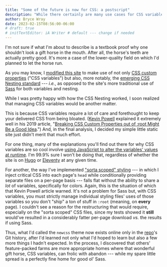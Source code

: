 ```yaml
---
title: "Some of the future is now for CSS: a postscript"
description: "While there certainly are many use cases for CSS variables, my simple little site turns out not to be one of them."
author: Bryce Wray
date: 2023-02-15T08:56:00-06:00
# draft: true
# initTextEditor: iA Writer # default --- change if needed
---
```


I'm not sure if what I'm about to describe is a textbook proof why one shouldn't look a gift horse in the mouth. After all, the horse's teeth are actually pretty good. It's more a case of the lower-quality field on which I'd planned to let the horse run.

As you may know, I [modified this site](/posts/2023/02/some-future-now-css/) to make use of not only [CSS custom properties](https://developer.mozilla.org/en-US/docs/Web/CSS/Using_CSS_custom_properties) ("CSS variables") but also, more notably, the [emerging CSS Nesting standard](https://drafts.csswg.org/css-nesting/) --- *i.e.*, as opposed to the site's more traditional use of [Sass](https://sass-lang.com) for both variables and nesting.

While I was pretty happy with how the CSS Nesting worked, I soon realized that managing CSS variables would be another matter.

<!--more-->

This is because CSS variables require a lot of care and forethought to keep your delivered CSS from being bloated. ([Kevin Powell](https://www.kevinpowell.co/) explained it extremely well in his 2019 article, "[Breaking CSS Custom Properties out of :root Might Be a Good Idea](https://css-tricks.com/breaking-css-custom-properties-out-of-root-might-be-a-good-idea/).") And, in the final analysis, I decided my simple little static site just didn't merit that much effort.

For one thing, many of the explanations you'll find out there for why CSS variables are so cool involve [using JavaScript to alter the variables' values at runtime](https://12daysofweb.dev/2021/css-custom-properties/#accessing-and-setting-custom-properties-with-javascript). I'm 99.9% sure I won't be doing that, regardless of whether the site is on [Hugo](https://gohugo.io) or [Eleventy](https://11ty.dev) at any given time.

For another, the way I've implemented ["sorta scoped" styling](/posts/2023/01/sorta-scoped-styling-hugo-take-two/) --- in which I inject critical CSS into each page's `head` while conditionally providing separate files on a per-page basis --- falls flat without the ability to share a *lot* of variables, specifically for colors. Again, this is the situation of which that Kevin Powell article warned. It's not a problem for Sass but, with CSS variables, you must strictly manage individual styling files' uses of those variables so you don't "ship" a ton of stuff in `:root` (meaning, on **every** page). I couldn't see a reason for the restructuring that would require, especially on the "sorta scoped" CSS files, since my tests showed it **still** would've resulted in a considerably fatter per-page download *vs.* the results if using Sass.

Thus, what I'd called the `newcss` theme now exists online only in the [repo](https://github.com/brycewray/hugo_site)'s Git history, after I'd learned not only what I'd hoped to learn but also a few more things I hadn't expected. In the process, I discovered that others' feature-packed farms are more appropriate homes where that wonderful gift horse, CSS variables, can frolic with abandon --- while my spare little spread is a perfectly fine home for good ol' Sass.
